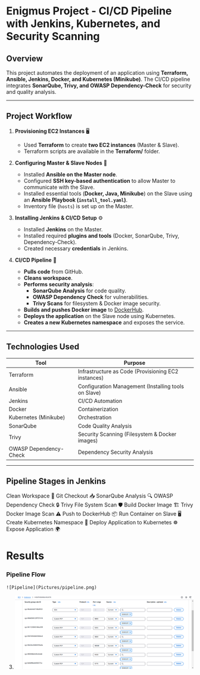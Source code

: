 # Enigmus Project - CI/CD Pipeline with Jenkins, Kubernetes, and Security Scanning

## **Overview**
This project automates the deployment of an application using **Terraform, Ansible, Jenkins, Docker, and Kubernetes (Minikube)**. The CI/CD pipeline integrates **SonarQube, Trivy, and OWASP Dependency-Check** for security and quality analysis.

---

## **Project Workflow**
1. **Provisioning EC2 Instances** 🖥️  
   - Used **Terraform** to create **two EC2 instances** (Master & Slave).  
   - Terraform scripts are available in the **Terraform/** folder.

2. **Configuring Master & Slave Nodes** 🔗  
   - Installed **Ansible on the Master node**.  
   - Configured **SSH key-based authentication** to allow Master to communicate with the Slave.  
   - Installed essential tools (**Docker, Java, Minikube**) on the Slave using an **Ansible Playbook (`install_tool.yaml`)**.  
   - Inventory file (`hosts`) is set up on the Master.

3. **Installing Jenkins & CI/CD Setup** ⚙️  
   - Installed **Jenkins** on the Master.  
   - Installed required **plugins and tools** (Docker, SonarQube, Trivy, Dependency-Check).  
   - Created necessary **credentials** in Jenkins.

4. **CI/CD Pipeline** 🚀  
   - **Pulls code** from GitHub.  
   - **Cleans workspace**.  
   - **Performs security analysis**:
     - **SonarQube Analysis** for code quality.
     - **OWASP Dependency Check** for vulnerabilities.
     - **Trivy Scans** for filesystem & Docker image security.
   - **Builds and pushes Docker image** to [DockerHub](https://hub.docker.com/r/priyansh21).  
   - **Deploys the application** on the Slave node using Kubernetes.  
   - **Creates a new Kubernetes namespace** and exposes the service.  

---

## **Technologies Used**
| Tool | Purpose |
|------|---------|
| Terraform | Infrastructure as Code (Provisioning EC2 instances) |
| Ansible | Configuration Management (Installing tools on Slave) |
| Jenkins | CI/CD Automation |
| Docker | Containerization |
| Kubernetes (Minikube) | Orchestration |
| SonarQube | Code Quality Analysis |
| Trivy | Security Scanning (Filesystem & Docker images) |
| OWASP Dependency-Check | Dependency Security Analysis |

---

## Pipeline Stages in Jenkins
Clean Workspace 🧹
Git Checkout 📥
SonarQube Analysis 🔍
OWASP Dependency Check 🔒
Trivy File System Scan 🛡️
Build Docker Image 🏗️
Trivy Docker Image Scan ⚠️
Push to DockerHub 📦
Run Container on Slave 🖥️
Create Kubernetes Namespace 📂
Deploy Application to Kubernetes ☸️
Expose Application 🌍

# Results

### Pipeline Flow
    ![Pipeline](Pictures/pipeline.png)

3) ![Exported Ports](Pictures/Export%20ports%20Slave.png)

